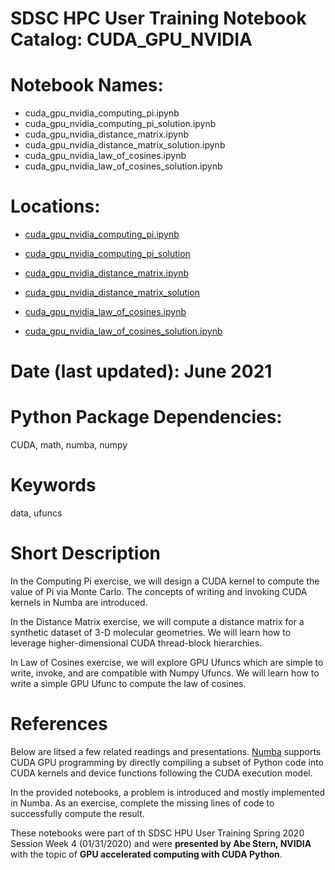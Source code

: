 # SDSC HPC User Training Notebook Catalog: CUDA_GPU_NVIDIA
# Notebook Names: 
* cuda_gpu_nvidia_computing_pi.ipynb
* cuda_gpu_nvidia_computing_pi_solution.ipynb
* cuda_gpu_nvidia_distance_matrix.ipynb
* cuda_gpu_nvidia_distance_matrix_solution.ipynb
* cuda_gpu_nvidia_law_of_cosines.ipynb
* cuda_gpu_nvidia_law_of_cosines_solution.ipynb
# Locations:
* [cuda_gpu_nvidia_computing_pi.ipynb](./cuda_gpu_nvidia_computing_pi.ipynb)
* [cuda_gpu_nvidia_computing_pi_solution](./cuda_gpu_nvidia_computing_pi_solution.ipynb)

* [cuda_gpu_nvidia_distance_matrix.ipynb](./cuda_gpu_nvidia_distance_matrix.ipynb)
* [cuda_gpu_nvidia_distance_matrix_solution](./cuda_gpu_nvidia_distance_matrix_solution.ipynb)

* [cuda_gpu_nvidia_law_of_cosines.ipynb](./cuda_gpu_nvidia_law_of_cosines.ipynb)
* [cuda_gpu_nvidia_law_of_cosines_solution.ipynb](./cuda_gpu_nvidia_law_of_cosines_solution.ipynb)
# Date (last updated): June 2021
# Python Package Dependencies: 
CUDA, math, numba, numpy
# Keywords
data, ufuncs
# Short Description
In the Computing Pi exercise, we will design a CUDA kernel to compute the value of Pi 
via Monte Carlo.  The concepts of writing and invoking CUDA kernels in 
Numba are introduced.

In the Distance Matrix exercise, we will compute a distance matrix for a synthetic dataset of 
3-D molecular geometries.  We will learn how to leverage higher-dimensional
CUDA thread-block hierarchies.

In Law of Cosines exercise, we will explore GPU Ufuncs which are simple to write, invoke, 
and are compatible with Numpy Ufuncs.  We will learn how to write a simple GPU 
Ufunc to compute the law of cosines.

# References
Below are litsed a few related readings and presentations.
[Numba](http://numba.pydata.org/) supports CUDA GPU programming by directly 
compiling a subset of Python code into CUDA kernels and device functions 
following the CUDA execution model.  

In the provided notebooks, a problem is introduced and mostly implemented in 
Numba.  As an exercise, complete the missing lines of code to successfully 
compute the result.  

These notebooks were part of th SDSC HPU User Training Spring 2020 Session Week 4 (01/31/2020) and were **presented by Abe Stern, NVIDIA** with the topic of **GPU accelerated computing with CUDA Python**.


